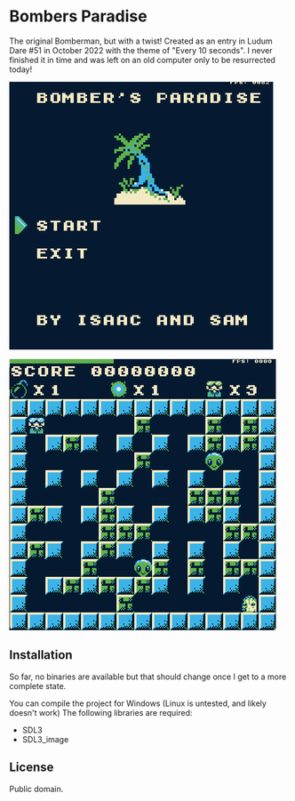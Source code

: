 # Bombers Paradise
The original Bomberman, but with a twist!
Created as an entry in Ludum Dare #51 in October 2022 with the theme of "Every 10 seconds".
I never finished it in time and was left on an old computer only to be resurrected today!

![Oh baby](menu.png)

![Yes you](level.png)

## Installation
So far, no binaries are available but that should change once I get to a more complete state.

You can compile the project for Windows (Linux is untested, and likely doesn't work)
The following libraries are required:
- SDL3
- SDL3_image

## License
Public domain.